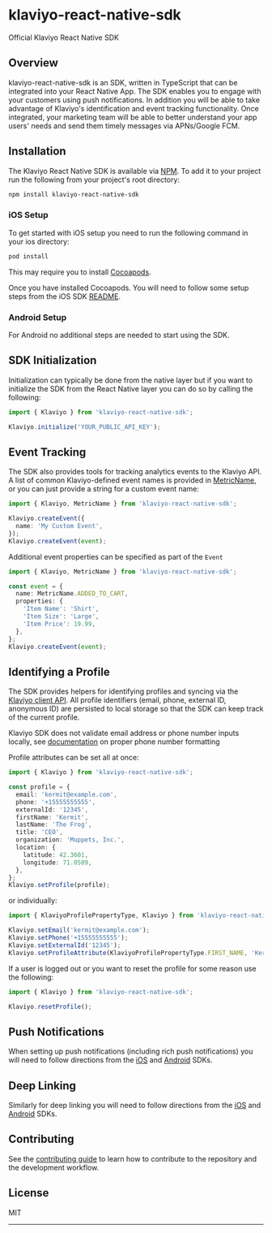 # klaviyo-react-native-sdk

Official Klaviyo React Native SDK

## Overview

klaviyo-react-native-sdk is an SDK, written in TypeScript that can be integrated into your React Native App. The SDK enables you to engage with your customers using push notifications. In addition you will be able to take advantage of Klaviyo's identification and event tracking functionality. Once integrated, your marketing team will be able to better understand your app users' needs and send them timely messages via APNs/Google FCM.

## Installation

The Klaviyo React Native SDK is available via [NPM](http://npmjs.com). To add it to your project run the following from your project's root directory:

```sh
npm install klaviyo-react-native-sdk
```

### iOS Setup

To get started with iOS setup you need to run the following command in your ios directory:

```sh
pod install
```

This may require you to install [Cocoapods](https://cocoapods.org/).

Once you have installed Cocoapods. You will need to follow some setup steps from the iOS SDK [README](https://github.com/klaviyo/klaviyo-swift-sdk/blob/master/README.md).

### Android Setup

For Android no additional steps are needed to start using the SDK.

## SDK Initialization

Initialization can typically be done from the native layer but if you want to initialize the SDK from the React Native layer you can do so by calling the following:

```typescript
import { Klaviyo } from 'klaviyo-react-native-sdk';

Klaviyo.initialize('YOUR_PUBLIC_API_KEY');
```

## Event Tracking

The SDK also provides tools for tracking analytics events to the Klaviyo API.
A list of common Klaviyo-defined event names is provided in [MetricName](https://github.com/klaviyo/klaviyo-react-native-sdk/blob/main/src/Event.ts), or
you can just provide a string for a custom event name:

```typescript
import { Klaviyo, MetricName } from 'klaviyo-react-native-sdk';

Klaviyo.createEvent({
  name: 'My Custom Event',
});
Klaviyo.createEvent(event);
```

Additional event properties can be specified as part of the `Event`

```typescript
import { Klaviyo, MetricName } from 'klaviyo-react-native-sdk';

const event = {
  name: MetricName.ADDED_TO_CART,
  properties: {
    'Item Name': 'Shirt',
    'Item Size': 'Large',
    'Item Price': 19.99,
  },
};
Klaviyo.createEvent(event);
```

## Identifying a Profile

The SDK provides helpers for identifying profiles and syncing via the
[Klaviyo client API](https://developers.klaviyo.com/en/reference/create_client_profile).
All profile identifiers (email, phone, external ID, anonymous ID) are persisted to local storage
so that the SDK can keep track of the current profile.

Klaviyo SDK does not validate email address or phone number inputs locally, see
[documentation](https://help.klaviyo.com/hc/en-us/articles/360046055671-Accepted-phone-number-formats-for-SMS-in-Klaviyo)
on proper phone number formatting

Profile attributes can be set all at once:

```typescript
import { Klaviyo } from 'klaviyo-react-native-sdk';

const profile = {
  email: 'kermit@example.com',
  phone: '+15555555555',
  externalId: '12345',
  firstName: 'Kermit',
  lastName: 'The Frog',
  title: 'CEO',
  organization: 'Muppets, Inc.',
  location: {
    latitude: 42.3601,
    longitude: 71.0589,
  },
};
Klaviyo.setProfile(profile);
```

or individually:

```typescript
import { KlaviyoProfilePropertyType, Klaviyo } from 'klaviyo-react-native-sdk';

Klaviyo.setEmail('kermit@example.com');
Klaviyo.setPhone('+15555555555');
Klaviyo.setExternalId('12345');
Klaviyo.setProfileAttribute(KlaviyoProfilePropertyType.FIRST_NAME, 'Kermit');
```

If a user is logged out or you want to reset the profile for some reason use the following:

```typescript
import { Klaviyo } from 'klaviyo-react-native-sdk';

Klaviyo.resetProfile();
```

## Push Notifications

When setting up push notifications (including rich push notifications) you will need to follow directions from the [iOS](https://github.com/klaviyo/klaviyo-swift-sdk?tab=readme-ov-file#push-notifications) and [Android](https://github.com/klaviyo/klaviyo-android-sdk?tab=readme-ov-file#push-notifications) SDKs.

## Deep Linking

Similarly for deep linking you will need to follow directions from the [iOS](https://github.com/klaviyo/klaviyo-swift-sdk?tab=readme-ov-file#handling-deep-linking) and [Android](https://github.com/klaviyo/klaviyo-android-sdk?tab=readme-ov-file#deep-linking-in-push-notification) SDKs.

## Contributing

See the [contributing guide](CONTRIBUTING.md) to learn how to contribute to the repository and the development workflow.

## License

MIT

---

```

```
